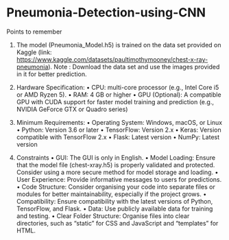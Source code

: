 # Pneumonia-Detection-using-CNN
Points to remember
1. The model (Pneumonia_Model.h5) is trained on the data set provided on Kaggle (link: https://www.kaggle.com/datasets/paultimothymooney/chest-x-ray-pneumonia).
  Note : Download the data set and use the images provided in it for better prediction.

2. Hardware Specification:
  • CPU: multi-core processor (e.g., Intel Core i5 or AMD Ryzen 5).
  • RAM: 4 GB or higher
  • GPU (Optional): A compatible GPU with CUDA support for faster model training and prediction (e.g., NVIDIA GeForce GTX or Quadro series)

3. Minimum Requirements:
  • Operating System: Windows, macOS, or Linux
  • Python: Version 3.6 or later
  • TensorFlow: Version 2.x
  • Keras: Version compatible with TensorFlow 2.x
  • Flask: Latest version
  • NumPy: Latest version

4. Constraints
  • GUI: The GUI is only in English.
  • Model Loading: Ensure that the model file (chest-xray.h5) is properly validated and protected. Consider using a more secure method for model storage and loading.
  • User Experience: Provide informative messages to users for predictions.
  • Code Structure: Consider organising your code into separate files or modules for better maintainability, especially if the project grows.
  • Compatibility: Ensure compatibility with the latest versions of Python, TensorFlow, and Flask.
  • Data: Use publicly available data for training and testing.
  • Clear Folder Structure: Organise files into clear directories, such as “static” for CSS and JavaScript and “templates” for HTML.
